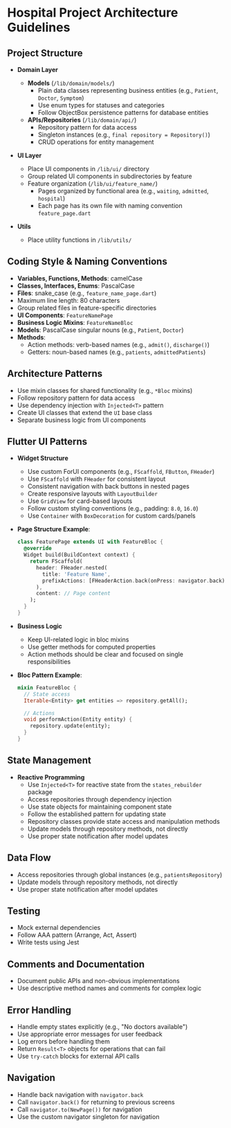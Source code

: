 # Hospital Project Architecture Guidelines

## Project Structure
- **Domain Layer**
  - **Models** (`/lib/domain/models/`)
    - Plain data classes representing business entities (e.g., `Patient`, `Doctor`, `Symptom`)
    - Use enum types for statuses and categories
    - Follow ObjectBox persistence patterns for database entities
  - **APIs/Repositories** (`/lib/domain/api/`)
    - Repository pattern for data access
    - Singleton instances (e.g., `final repository = Repository()`)
    - CRUD operations for entity management

- **UI Layer**
  - Place UI components in `/lib/ui/` directory
  - Group related UI components in subdirectories by feature
  - Feature organization (`/lib/ui/feature_name/`)
    - Pages organized by functional area (e.g., `waiting`, `admitted`, `hospital`)
    - Each page has its own file with naming convention `feature_page.dart`

- **Utils**
  - Place utility functions in `/lib/utils/`

## Coding Style & Naming Conventions
- **Variables, Functions, Methods**: camelCase
- **Classes, Interfaces, Enums**: PascalCase
- **Files**: snake_case (e.g., `feature_name_page.dart`)
- Maximum line length: 80 characters
- Group related files in feature-specific directories
- **UI Components**: `FeatureNamePage`
- **Business Logic Mixins**: `FeatureNameBloc`
- **Models**: PascalCase singular nouns (e.g., `Patient`, `Doctor`)
- **Methods**:
  - Action methods: verb-based names (e.g., `admit()`, `discharge()`)
  - Getters: noun-based names (e.g., `patients`, `admittedPatients`)

## Architecture Patterns
- Use mixin classes for shared functionality (e.g., `*Bloc` mixins)
- Follow repository pattern for data access
- Use dependency injection with `Injected<T>` pattern
- Create UI classes that extend the `UI` base class
- Separate business logic from UI components

## Flutter UI Patterns
- **Widget Structure**
  - Use custom ForUI components (e.g., `FScaffold`, `FButton`, `FHeader`)
  - Use `FScaffold` with `FHeader` for consistent layout
  - Consistent navigation with back buttons in nested pages
  - Create responsive layouts with `LayoutBuilder`
  - Use `GridView` for card-based layouts
  - Follow custom styling conventions (e.g., padding: `8.0`, `16.0`)
  - Use `Container` with `BoxDecoration` for custom cards/panels

- **Page Structure Example**:
  ```dart
  class FeaturePage extends UI with FeatureBloc {
    @override
    Widget build(BuildContext context) {
      return FScaffold(
        header: FHeader.nested(
          title: 'Feature Name',
          prefixActions: [FHeaderAction.back(onPress: navigator.back)],
        ),
        content: // Page content
      );
    }
  }
  ```

- **Business Logic**
  - Keep UI-related logic in bloc mixins
  - Use getter methods for computed properties
  - Action methods should be clear and focused on single responsibilities

- **Bloc Pattern Example**:
  ```dart
  mixin FeatureBloc {
    // State access
    Iterable<Entity> get entities => repository.getAll();

    // Actions
    void performAction(Entity entity) {
      repository.update(entity);
    }
  }
  ```

## State Management
- **Reactive Programming**
  - Use `Injected<T>` for reactive state from the `states_rebuilder` package
  - Access repositories through dependency injection
  - Use state objects for maintaining component state
  - Follow the established pattern for updating state
  - Repository classes provide state access and manipulation methods
  - Update models through repository methods, not directly
  - Use proper state notification after model updates

## Data Flow
- Access repositories through global instances (e.g., `patientsRepository`)
- Update models through repository methods, not directly
- Use proper state notification after model updates

## Testing
- Mock external dependencies
- Follow AAA pattern (Arrange, Act, Assert)
- Write tests using Jest

## Comments and Documentation
- Document public APIs and non-obvious implementations
- Use descriptive method names and comments for complex logic

## Error Handling
- Handle empty states explicitly (e.g., "No doctors available")
- Use appropriate error messages for user feedback
- Log errors before handling them
- Return `Result<T>` objects for operations that can fail
- Use `try-catch` blocks for external API calls

## Navigation
- Handle back navigation with `navigator.back`
- Call `navigator.back()` for returning to previous screens
- Call `navigator.to(NewPage())` for navigation
- Use the custom navigator singleton for navigation

